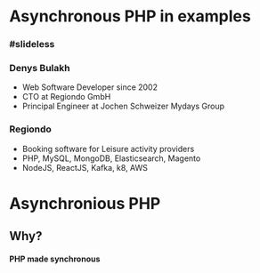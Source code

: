 # Asynchronous PHP in examples
### #slideless
 
### Denys Bulakh
- Web Software Developer since 2002
- CTO at Regiondo GmbH
- Principal Engineer at Jochen Schweizer Mydays Group
 

### Regiondo
- Booking software for Leisure activity providers
- PHP, MySQL, MongoDB, Elasticsearch, Magento
- NodeJS, ReactJS, Kafka, k8, AWS

# Asynchronious PHP

## Why?

#### PHP made synchronous
